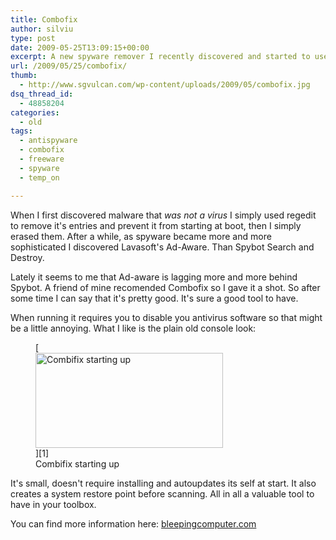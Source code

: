 ```yaml
---
title: Combofix
author: silviu
type: post
date: 2009-05-25T13:09:15+00:00
excerpt: A new spyware remover I recently discovered and started to use. Nice, clean and fast !
url: /2009/05/25/combofix/
thumb:
  - http://www.sgvulcan.com/wp-content/uploads/2009/05/combofix.jpg
dsq_thread_id:
  - 48858204
categories:
  - old
tags:
  - antispyware
  - combofix
  - freeware
  - spyware
  - temp_on

---
```

When I first discovered malware that _was not a virus_ I simply used regedit to remove it's entries and prevent it from starting at boot, then I simply erased them. After a while, as spyware became more and more sophisticated I discovered Lavasoft's Ad-Aware. Than Spybot Search and Destroy.

Lately it seems to me that Ad-aware is lagging more and more behind Spybot. A friend of mine recomended Combofix so I gave it a shot. So after some time I can say that it's pretty good. It's sure a good tool to have.

When running it requires you to disable you antivirus software so that might be a little annoying. What I like is the plain old console look:

<figure id="attachment_21" aria-describedby="caption-attachment-21" style="width: 300px" class="wp-caption aligncenter">[<img decoding="async" loading="lazy" class="wp-image-21 size-medium" title="Combofix" src="http://blog.silviuvulcan.ro/wp-content/uploads/sites/2/2009/05/combofix-300x152.jpg" alt="Combifix starting up" width="300" height="152" />][1]<figcaption id="caption-attachment-21" class="wp-caption-text">Combifix starting up</figcaption></figure>

It's small, doesn't require installing and autoupdates its self at start. It also creates a system restore point before scanning. All in all a valuable tool to have in your toolbox.

You can find more information here: [bleepingcomputer.com][2]

 [1]: http://blog.silviuvulcan.ro/wp-content/uploads/sites/2/2009/05/combofix.jpg
 [2]: http://www.bleepingcomputer.com/combofix/how-to-use-combofix
